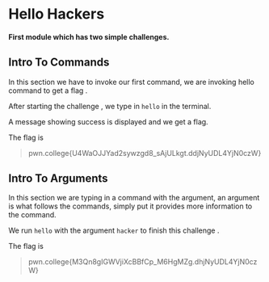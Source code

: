 # Hello Hackers 

#### First module which has two simple challenges.

## Intro To Commands 
In this section we have to invoke our first command, we are invoking hello command to get a flag . 

After starting the challenge , we type in `hello` in the terminal. 

A message showing success is displayed and we get a flag. 

The flag is 
> pwn.college{U4WaOJJYad2sywzgd8_sAjULkgt.ddjNyUDL4YjN0czW}

## Intro To Arguments
In this section we are typing in a command with the argument, an argument is what follows the commands,
simply put  it provides more information to the command. 

We run `hello` with the argument `hacker` to finish this challenge . 

The flag is 
>pwn.college{M3Qn8gIGWVjiXcBBfCp_M6HgMZg.dhjNyUDL4YjN0czW}
